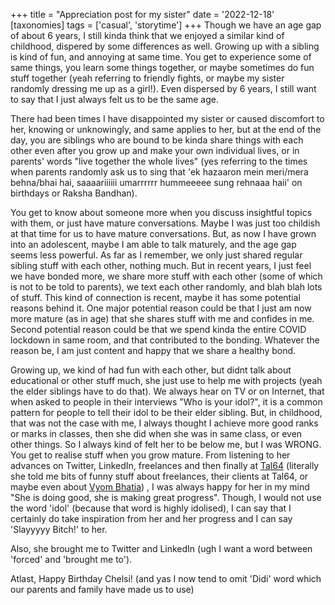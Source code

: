 +++
title = "Appreciation post for my sister"
date = '2022-12-18'
[taxonomies]
tags = ['casual', 'storytime']
+++
Though we have an age gap of about 6 years, I still kinda think that we enjoyed a similar kind of childhood, dispered by some differences as well. <!-- continue --> 
Growing up with a sibling is kind of fun, and annoying at same time. You get to experience some of same things, you learn some things together, or maybe sometimes do fun stuff together (yeah referring to friendly fights, or maybe my sister randomly dressing me up as a girl!). Even dispersed by 6 years, I still want to say that I just always felt us to be the same age.

There had been times I have disappointed my sister or caused discomfort to her, knowing or unknowingly, and same applies to her, but at the end of the day, you are siblings who are bound to be kinda share things with each other even after you grow up and make your own individual lives, or in parents' words "live together the whole lives" (yes referring to the times when parents randomly ask us to sing that 'ek hazaaron mein meri/mera behna/bhai hai, saaaariiiiii umarrrrrr hummeeeee sung rehnaaa haii' on birthdays or Raksha Bandhan).

You get to know about someone more when you discuss insightful topics with them, or just have mature conversations. Maybe I was just too childish at that time for us to have mature conversations. But, as now I have grown into an adolescent, maybe I am able to talk maturely, and the age gap seems less powerful. As far as I remember, we only just shared regular sibling stuff with each other, nothing much. But in recent years, I just feel we have bonded more, we share more stuff with each other (some of which is not to be told to parents), we text each other randomly, and blah blah lots of stuff. This kind of connection is recent, maybe it has some potential reasons behind it. One major potential reason could be that I just am now more mature (as in age) that she shares stuff with me and confides in me. Second potential reason could be that we spend kinda the entire COVID lockdown in same room, and that contributed to the bonding. Whatever the reason be, I am just content and happy that we share a healthy bond.

Growing up, we kind of had fun with each other, but didnt talk about educational or other stuff much, she just use to help me with projects (yeah the elder siblings have to do that). We always hear on TV or on Internet, that when asked to people in their interviews "Who is your idol?", it is a common pattern for people to tell their idol to be their elder sibling. But, in childhood, that was not the case with me, I always thought I achieve more good ranks or marks in classes, then she did when she was in same class, or even other things. So I always kind of felt her to be below me, but I was WRONG. You get to realise stuff when you grow mature. From listening to her advances on Twitter, LinkedIn, freelances and then finally at [Tal64](https://www.linkedin.com/company/tal64/) (literally she told me bits of funny stuff about freelances, their clients at Tal64, or maybe even about [Vyom Bhatia](https://www.linkedin.com/in/vyombh/)) , I was always happy for her in my mind "She is doing good, she is making great progress". Though, I would not use the word 'idol' (because that word is highly idolised), I can say that I certainly do take inspiration from her and her progress and I can say 'Slayyyyy Bitch!' to her.

Also, she brought me to Twitter and LinkedIn (ugh I want a word between 'forced' and 'brought me to').

Atlast, Happy Birthday Chelsi! (and yas I now tend to omit 'Didi' word which our parents and family have made us to use)
